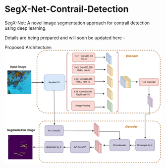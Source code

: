 # SegX-Net-Contrail-Detection
SegX-Net: A novel image segmentation approach for contrail detection using deep learning.

Details are being prepared and will soon be updated here -

Proposed Architecture:
![Proposed Architecture](project_updates/Architecture.jpg) 
